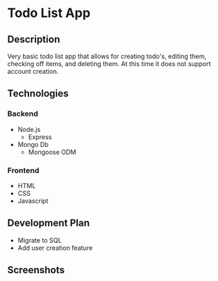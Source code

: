 # Todo List App
## Description
Very basic todo list app that allows for creating todo's, editing them, checking off items, and deleting them. At this time it does not support account creation.
## Technologies
### Backend
* Node.js
  * Express
* Mongo Db
  * Mongoose ODM
### Frontend
* HTML
* CSS
* Javascript
## Development Plan
* Migrate to SQL
* Add user creation feature
## Screenshots
